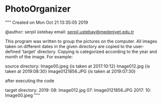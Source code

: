 # PhotoOrganizer
"""
Created on Mon Oct 21 13:35:05 2019

@author: serpil üstebay
email: serpil.ustebay@medeniyet.edu.tr

This program was written to group the pictures on the computer.
All images taken on different dates in the given directory are copied to the user-defined 'target' directory.
Copying is categorized according to the year and month of the image. For example:

source directory:
    Image00.jpeg      {is taken at 2017:10:12}
    Image012.jpg      {is taken at 2019:08:30}
    Image0121856.JPG  {is taken at 2019:07:30}

after executing the code

target directory:
    2019:
        08:
            Image012.jpg
        07:
            Image0121856.JPG
    2017:
        10:
            Image00.jpeg
"""
